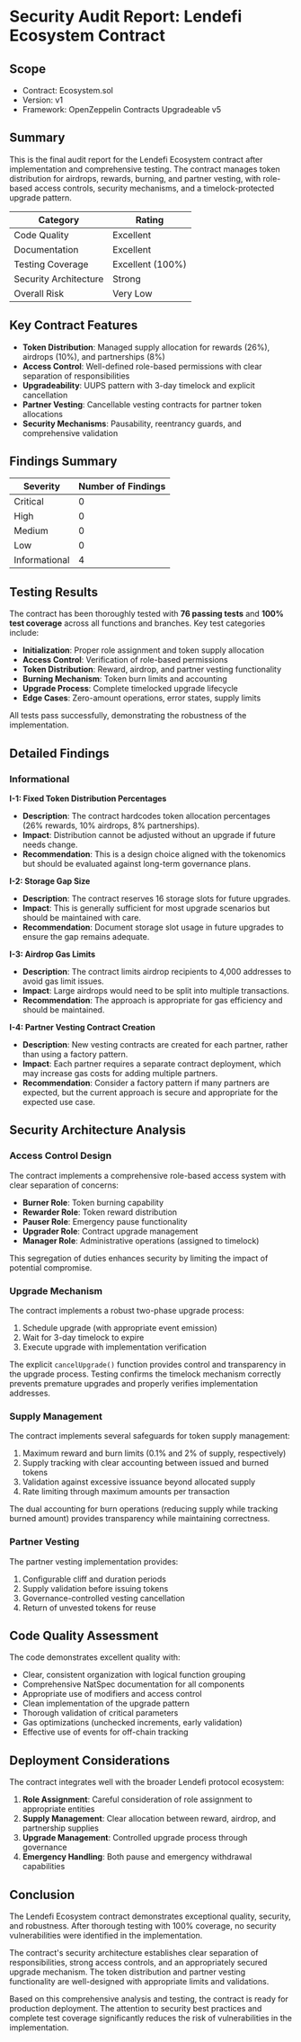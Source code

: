 # Security Audit Report: Lendefi Ecosystem Contract

## Scope

- Contract: Ecosystem.sol
- Version: v1
- Framework: OpenZeppelin Contracts Upgradeable v5

## Summary

This is the final audit report for the Lendefi Ecosystem contract after implementation and comprehensive testing. The contract manages token distribution for airdrops, rewards, burning, and partner vesting, with role-based access controls, security mechanisms, and a timelock-protected upgrade pattern.

| Category | Rating |
|----------|--------|
| Code Quality | Excellent |
| Documentation | Excellent |
| Testing Coverage | Excellent (100%) |
| Security Architecture | Strong |
| Overall Risk | Very Low |

## Key Contract Features

- **Token Distribution**: Managed supply allocation for rewards (26%), airdrops (10%), and partnerships (8%)
- **Access Control**: Well-defined role-based permissions with clear separation of responsibilities
- **Upgradeability**: UUPS pattern with 3-day timelock and explicit cancellation
- **Partner Vesting**: Cancellable vesting contracts for partner token allocations
- **Security Mechanisms**: Pausability, reentrancy guards, and comprehensive validation

## Findings Summary

| Severity | Number of Findings |
|----------|------------------|
| Critical | 0 |
| High | 0 |
| Medium | 0 |
| Low | 0 |
| Informational | 4 |

## Testing Results

The contract has been thoroughly tested with **76 passing tests** and **100% test coverage** across all functions and branches. Key test categories include:

- **Initialization**: Proper role assignment and token supply allocation
- **Access Control**: Verification of role-based permissions
- **Token Distribution**: Reward, airdrop, and partner vesting functionality
- **Burning Mechanism**: Token burn limits and accounting
- **Upgrade Process**: Complete timelocked upgrade lifecycle
- **Edge Cases**: Zero-amount operations, error states, supply limits

All tests pass successfully, demonstrating the robustness of the implementation.

## Detailed Findings

### Informational

**I-1: Fixed Token Distribution Percentages**
- **Description**: The contract hardcodes token allocation percentages (26% rewards, 10% airdrops, 8% partnerships).
- **Impact**: Distribution cannot be adjusted without an upgrade if future needs change.
- **Recommendation**: This is a design choice aligned with the tokenomics but should be evaluated against long-term governance plans.

**I-2: Storage Gap Size**
- **Description**: The contract reserves 16 storage slots for future upgrades.
- **Impact**: This is generally sufficient for most upgrade scenarios but should be maintained with care.
- **Recommendation**: Document storage slot usage in future upgrades to ensure the gap remains adequate.

**I-3: Airdrop Gas Limits**
- **Description**: The contract limits airdrop recipients to 4,000 addresses to avoid gas limit issues.
- **Impact**: Large airdrops would need to be split into multiple transactions.
- **Recommendation**: The approach is appropriate for gas efficiency and should be maintained.

**I-4: Partner Vesting Contract Creation**
- **Description**: New vesting contracts are created for each partner, rather than using a factory pattern.
- **Impact**: Each partner requires a separate contract deployment, which may increase gas costs for adding multiple partners.
- **Recommendation**: Consider a factory pattern if many partners are expected, but the current approach is secure and appropriate for the expected use case.

## Security Architecture Analysis

### Access Control Design
The contract implements a comprehensive role-based access system with clear separation of concerns:
- **Burner Role**: Token burning capability
- **Rewarder Role**: Token reward distribution
- **Pauser Role**: Emergency pause functionality
- **Upgrader Role**: Contract upgrade management
- **Manager Role**: Administrative operations (assigned to timelock)

This segregation of duties enhances security by limiting the impact of potential compromise.

### Upgrade Mechanism
The contract implements a robust two-phase upgrade process:
1. Schedule upgrade (with appropriate event emission)
2. Wait for 3-day timelock to expire
3. Execute upgrade with implementation verification

The explicit `cancelUpgrade()` function provides control and transparency in the upgrade process. Testing confirms the timelock mechanism correctly prevents premature upgrades and properly verifies implementation addresses.

### Supply Management
The contract implements several safeguards for token supply management:
1. Maximum reward and burn limits (0.1% and 2% of supply, respectively)
2. Supply tracking with clear accounting between issued and burned tokens
3. Validation against excessive issuance beyond allocated supply
4. Rate limiting through maximum amounts per transaction

The dual accounting for burn operations (reducing supply while tracking burned amount) provides transparency while maintaining correctness.

### Partner Vesting
The partner vesting implementation provides:
1. Configurable cliff and duration periods
2. Supply validation before issuing tokens
3. Governance-controlled vesting cancellation
4. Return of unvested tokens for reuse

## Code Quality Assessment

The code demonstrates excellent quality with:
- Clear, consistent organization with logical function grouping
- Comprehensive NatSpec documentation for all components
- Appropriate use of modifiers and access control
- Clean implementation of the upgrade pattern
- Thorough validation of critical parameters
- Gas optimizations (unchecked increments, early validation)
- Effective use of events for off-chain tracking

## Deployment Considerations

The contract integrates well with the broader Lendefi protocol ecosystem:

1. **Role Assignment**: Careful consideration of role assignment to appropriate entities
2. **Supply Management**: Clear allocation between reward, airdrop, and partnership supplies
3. **Upgrade Management**: Controlled upgrade process through governance
4. **Emergency Handling**: Both pause and emergency withdrawal capabilities

## Conclusion

The Lendefi Ecosystem contract demonstrates exceptional quality, security, and robustness. After thorough testing with 100% coverage, no security vulnerabilities were identified in the implementation.

The contract's security architecture establishes clear separation of responsibilities, strong access controls, and an appropriately secured upgrade mechanism. The token distribution and partner vesting functionality are well-designed with appropriate limits and validations.

Based on this comprehensive analysis and testing, the contract is ready for production deployment. The attention to security best practices and complete test coverage significantly reduces the risk of vulnerabilities in the implementation.